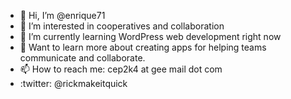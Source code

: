 - 👋 Hi, I’m @enrique71
- 👀 I’m interested in cooperatives and collaboration
- 🌱 I’m currently learning WordPress web development right now
- 💞️ Want to learn more about creating apps for helping teams communicate and collaborate. 
- 📫 How to reach me: cep2k4 at gee mail dot com
- :twitter: @rickmakeitquick

<!---
enrique71/enrique71 is a ✨ special ✨ repository because its `README.md` (this file) appears on your GitHub profile.
You can click the Preview link to take a look at your changes.
--->
